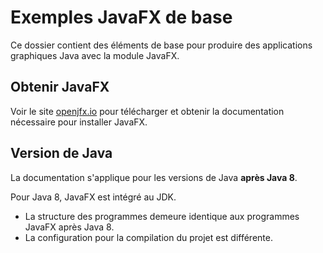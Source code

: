 # Exemples JavaFX de base
Ce dossier contient des éléments de base pour produire des applications graphiques Java avec la module JavaFX.

## Obtenir JavaFX
Voir le site [openjfx.io](https://openjfx.io) pour télécharger et obtenir la documentation nécessaire pour installer JavaFX.

## Version de Java
La documentation s'applique pour les versions de Java **après Java 8**. 

Pour Java 8, JavaFX est intégré au JDK. 
* La structure des programmes demeure identique aux programmes JavaFX après Java 8.
* La configuration pour la compilation du projet est différente.
